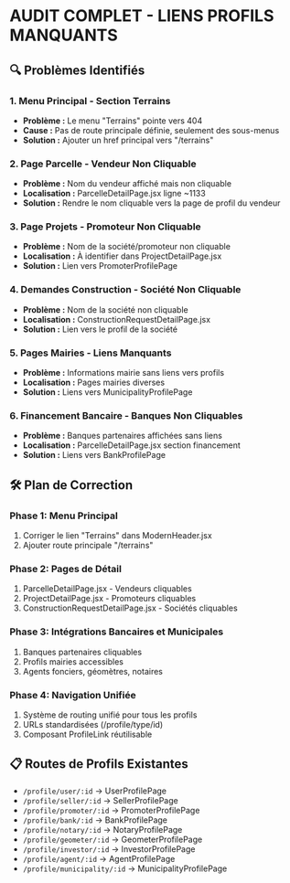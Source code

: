 # AUDIT COMPLET - LIENS PROFILS MANQUANTS

## 🔍 Problèmes Identifiés

### 1. Menu Principal - Section Terrains
- **Problème :** Le menu "Terrains" pointe vers 404
- **Cause :** Pas de route principale définie, seulement des sous-menus
- **Solution :** Ajouter un href principal vers "/terrains"

### 2. Page Parcelle - Vendeur Non Cliquable
- **Problème :** Nom du vendeur affiché mais non cliquable
- **Localisation :** ParcelleDetailPage.jsx ligne ~1133
- **Solution :** Rendre le nom cliquable vers la page de profil du vendeur

### 3. Page Projets - Promoteur Non Cliquable
- **Problème :** Nom de la société/promoteur non cliquable
- **Localisation :** À identifier dans ProjectDetailPage.jsx
- **Solution :** Lien vers PromoterProfilePage

### 4. Demandes Construction - Société Non Cliquable
- **Problème :** Nom de la société non cliquable
- **Localisation :** ConstructionRequestDetailPage.jsx
- **Solution :** Lien vers le profil de la société

### 5. Pages Mairies - Liens Manquants
- **Problème :** Informations mairie sans liens vers profils
- **Localisation :** Pages mairies diverses
- **Solution :** Liens vers MunicipalityProfilePage

### 6. Financement Bancaire - Banques Non Cliquables
- **Problème :** Banques partenaires affichées sans liens
- **Localisation :** ParcelleDetailPage.jsx section financement
- **Solution :** Liens vers BankProfilePage

## 🛠️ Plan de Correction

### Phase 1: Menu Principal
1. Corriger le lien "Terrains" dans ModernHeader.jsx
2. Ajouter route principale "/terrains"

### Phase 2: Pages de Détail
1. ParcelleDetailPage.jsx - Vendeurs cliquables
2. ProjectDetailPage.jsx - Promoteurs cliquables
3. ConstructionRequestDetailPage.jsx - Sociétés cliquables

### Phase 3: Intégrations Bancaires et Municipales
1. Banques partenaires cliquables
2. Profils mairies accessibles
3. Agents fonciers, géomètres, notaires

### Phase 4: Navigation Unifiée
1. Système de routing unifié pour tous les profils
2. URLs standardisées (/profile/type/id)
3. Composant ProfileLink réutilisable

## 📋 Routes de Profils Existantes
- `/profile/user/:id` → UserProfilePage
- `/profile/seller/:id` → SellerProfilePage  
- `/profile/promoter/:id` → PromoterProfilePage
- `/profile/bank/:id` → BankProfilePage
- `/profile/notary/:id` → NotaryProfilePage
- `/profile/geometer/:id` → GeometerProfilePage
- `/profile/investor/:id` → InvestorProfilePage
- `/profile/agent/:id` → AgentProfilePage
- `/profile/municipality/:id` → MunicipalityProfilePage
